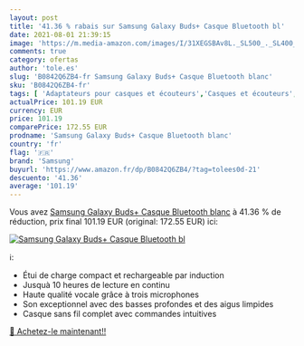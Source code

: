 ```yaml
---
layout: post
title: '41.36 % rabais sur Samsung Galaxy Buds+ Casque Bluetooth bl'
date: 2021-08-01 21:39:15
image: 'https://m.media-amazon.com/images/I/31XEGSBAv8L._SL500_._SL400_.jpg'
comments: true
category: ofertas
author: 'tole.es'
slug: 'B0842Q6ZB4-fr Samsung Galaxy Buds+ Casque Bluetooth blanc'
sku: 'B0842Q6ZB4-fr'
tags: [ 'Adaptateurs pour casques et écouteurs','Casques et écouteurs','Casques, écouteurs et accessoires','High-Tech','samsung', ]
actualPrice: 101.19 EUR
currency: EUR
price: 101.19
comparePrice: 172.55 EUR
prodname: 'Samsung Galaxy Buds+ Casque Bluetooth blanc'
country: 'fr'
flag: '🇫🇷'
brand: 'Samsung'
buyurl: 'https://www.amazon.fr/dp/B0842Q6ZB4/?tag=tolees0d-21'
descuento: '41.36'
average: '101.19'
---
```


Vous avez [Samsung Galaxy Buds+ Casque Bluetooth blanc](https://www.amazon.fr/dp/B0842Q6ZB4/?tag=tolees0d-21)  à  41.36 % de réduction, prix final  101.19 EUR (original: 172.55 EUR) ici:

[![Samsung Galaxy Buds+ Casque Bluetooth bl](https://m.media-amazon.com/images/I/31XEGSBAv8L._SL500_._SL400_.jpg)](https://www.amazon.fr/dp/B0842Q6ZB4/?tag=tolees0d-21)

ℹ️:

- Étui de charge compact et rechargeable par induction
- Jusquà 10 heures de lecture en continu
- Haute qualité vocale grâce à trois microphones
- Son exceptionnel avec des basses profondes et des aigus limpides
- Casque sans fil complet avec commandes intuitives

[🛒 Achetez-le maintenant!!](https://www.amazon.fr/dp/B0842Q6ZB4/?tag=tolees0d-21)
